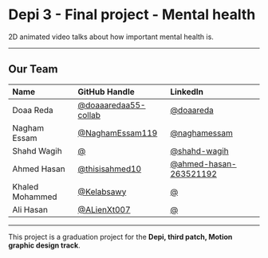 # Depi 3 - Final project - Mental health
2D animated video talks about how important mental health is.

---

## Our Team

| Name            | GitHub Handle        | LinkedIn
| :-------------  | :------------------- | :------------------- |
| Doaa Reda       | [@doaaaredaa55-collab](https://github.com/doaaaredaa55-collab) | [@doaareda](https://www.linkedin.com/in/doaareda) |
| Nagham Essam    | [@NaghamEssam119](https://github.com/NaghamEssam119) | [@naghamessam](https://www.linkedin.com/in/naghamessam) |
| Shahd Wagih     | [@](https://github.com/) | [@shahd-wagih](https://www.linkedin.com/in/shahd-wagih) |
| Ahmed Hasan     | [@thisisahmed10](https://github.com/thisisahmed10) | [@ahmed-hasan-263521192](https://www.linkedin.com/in/ahmed-hasan-263521192) |
| Khaled Mohammed | [@Kelabsawy](https://github.com/Kelabsawy) | [@](https://www.linkedin.com/in/) |
| Ali Hasan       | [@ALienXt007](https://github.com/ALienXt007) | [@](https://www.linkedin.com/in/) |

---

This project is a graduation project for the **Depi, third patch, Motion graphic design track**.
